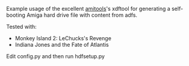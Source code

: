 Example usage of the excellent [amitools](https://github.com/cnvogelg/amitools)'s xdftool for generating a self-booting Amiga hard drive file with content from adfs.

Tested with:
- Monkey Island 2: LeChucks's Revenge
- Indiana Jones and the Fate of Atlantis

Edit config.py and then run hdfsetup.py

